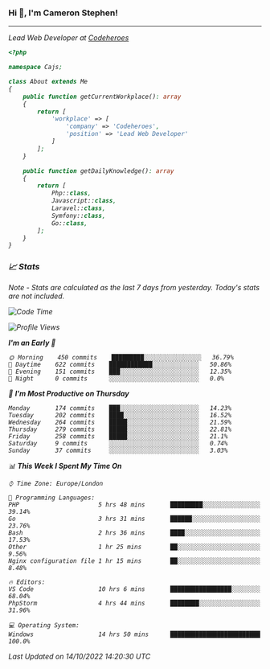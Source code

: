 ### Hi 👋, I'm Cameron Stephen!
<hr>
<p><em>Lead Web Developer at <a href="https://codeheroes.co.uk">Codeheroes</a></p>


```php
<?php

namespace Cajs;

class About extends Me
{
    public function getCurrentWorkplace(): array
    {
        return [
            'workplace' => [
                'company' => 'Codeheroes',
                'position' => 'Lead Web Developer'
            ]
        ];
    }

    public function getDailyKnowledge(): array
    {
        return [
            Php::class,
            Javascript::class,
            Laravel::class,
            Symfony::class,
            Go::class,
        ];
    }
}
```

### 📈 Stats
<p><em>Note - Stats are calculated as the last 7 days from yesterday. Today's stats are not included.</em></p>


<!--START_SECTION:waka-->
![Code Time](http://img.shields.io/badge/Code%20Time-3%2C165%20hrs%2034%20mins-blue)

![Profile Views](http://img.shields.io/badge/Profile%20Views-0-blue)

**I'm an Early 🐤** 

```text
🌞 Morning    450 commits    █████████░░░░░░░░░░░░░░░░   36.79% 
🌆 Daytime    622 commits    ████████████░░░░░░░░░░░░░   50.86% 
🌃 Evening    151 commits    ███░░░░░░░░░░░░░░░░░░░░░░   12.35% 
🌙 Night      0 commits      ░░░░░░░░░░░░░░░░░░░░░░░░░   0.0%

```
📅 **I'm Most Productive on Thursday** 

```text
Monday       174 commits    ███░░░░░░░░░░░░░░░░░░░░░░   14.23% 
Tuesday      202 commits    ████░░░░░░░░░░░░░░░░░░░░░   16.52% 
Wednesday    264 commits    █████░░░░░░░░░░░░░░░░░░░░   21.59% 
Thursday     279 commits    █████░░░░░░░░░░░░░░░░░░░░   22.81% 
Friday       258 commits    █████░░░░░░░░░░░░░░░░░░░░   21.1% 
Saturday     9 commits      ░░░░░░░░░░░░░░░░░░░░░░░░░   0.74% 
Sunday       37 commits     ░░░░░░░░░░░░░░░░░░░░░░░░░   3.03%

```


📊 **This Week I Spent My Time On** 

```text
⌚︎ Time Zone: Europe/London

💬 Programming Languages: 
PHP                      5 hrs 48 mins       █████████░░░░░░░░░░░░░░░░   39.14% 
Go                       3 hrs 31 mins       ██████░░░░░░░░░░░░░░░░░░░   23.76% 
Bash                     2 hrs 36 mins       ████░░░░░░░░░░░░░░░░░░░░░   17.53% 
Other                    1 hr 25 mins        ██░░░░░░░░░░░░░░░░░░░░░░░   9.56% 
Nginx configuration file 1 hr 15 mins        ██░░░░░░░░░░░░░░░░░░░░░░░   8.48%

🔥 Editors: 
VS Code                  10 hrs 6 mins       █████████████████░░░░░░░░   68.04% 
PhpStorm                 4 hrs 44 mins       ████████░░░░░░░░░░░░░░░░░   31.96%

💻 Operating System: 
Windows                  14 hrs 50 mins      █████████████████████████   100.0%

```


 Last Updated on 14/10/2022 14:20:30 UTC
<!--END_SECTION:waka-->

